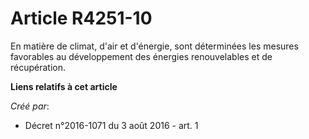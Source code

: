 # Article R4251-10

En matière de climat, d'air et d'énergie, sont déterminées les mesures favorables au développement des énergies renouvelables
et de récupération.

**Liens relatifs à cet article**

_Créé par_:

  - Décret n°2016-1071 du 3 août 2016 - art. 1
